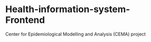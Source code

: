 # Health-information-system-Frontend
Center for Epidemiological Modelling and Analysis (CEMA) project
